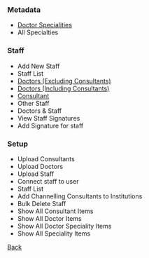 ### Metadata
* [Doctor Specialities](https://github.com/hmislk/hmis/wiki/Add-Doctor-Specialities)
* All Specialties

### Staff

* Add New Staff
* Staff List
* [Doctors (Excluding Consultants)](https://github.com/hmislk/hmis/wiki/Add-a-Doctor)
* [Doctors (Including Consultants)](https://github.com/hmislk/hmis/wiki/Add-a-Doctor)
* [Consultant](https://github.com/hmislk/hmis/wiki/Add-a-Consultant)
* Other Staff
* Doctors & Staff
* View Staff Signatures
* Add Signature for staff

### Setup
* Upload Consultants
* Upload Doctors
* Upload Staff
* Connect staff to user
* Staff List
* Add Channelling Consultants to Institutions
* Bulk Delete Staff
* Show All Consultant Items
* Show All Doctor Items
* Show All Doctor Speciality Items
* Show All Speciality Items


[Back](https://github.com/hmislk/hmis/wiki/System-Administration)

